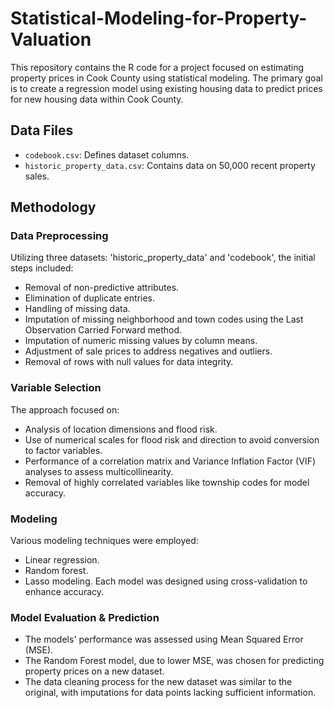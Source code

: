 # Statistical-Modeling-for-Property-Valuation

This repository contains the R code for a project focused on estimating property prices in Cook County using statistical modeling. The primary goal is to create a regression model using existing housing data to predict prices for new housing data within Cook County.

## Data Files
- `codebook.csv`: Defines dataset columns.
- `historic_property_data.csv`: Contains data on 50,000 recent property sales.

## Methodology

### Data Preprocessing
Utilizing three datasets: 'historic_property_data' and 'codebook', the initial steps included:
- Removal of non-predictive attributes.
- Elimination of duplicate entries.
- Handling of missing data.
- Imputation of missing neighborhood and town codes using the Last Observation Carried Forward method.
- Imputation of numeric missing values by column means.
- Adjustment of sale prices to address negatives and outliers.
- Removal of rows with null values for data integrity.

### Variable Selection
The approach focused on:
- Analysis of location dimensions and flood risk.
- Use of numerical scales for flood risk and direction to avoid conversion to factor variables.
- Performance of a correlation matrix and Variance Inflation Factor (VIF) analyses to assess multicollinearity.
- Removal of highly correlated variables like township codes for model accuracy.

### Modeling
Various modeling techniques were employed:
- Linear regression.
- Random forest.
- Lasso modeling.
Each model was designed using cross-validation to enhance accuracy.

### Model Evaluation & Prediction
- The models' performance was assessed using Mean Squared Error (MSE).
- The Random Forest model, due to lower MSE, was chosen for predicting property prices on a new dataset.
- The data cleaning process for the new dataset was similar to the original, with imputations for data points lacking sufficient information.
